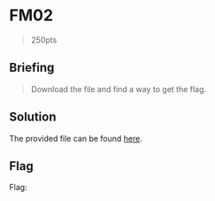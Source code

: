 # FM02
> 250pts

## Briefing
> Download the file and find a way to get the flag.

## Solution
The provided file can be found [here](fm02.zip).

## Flag
Flag: ` `
